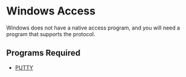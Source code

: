 # Windows Access

Windows does not have a native access program, and you will need a program that supports the protocol. 

## Programs Required

- [PUTTY]('https://www.chiark.greenend.org.uk/~sgtatham/putty/latest.html')
